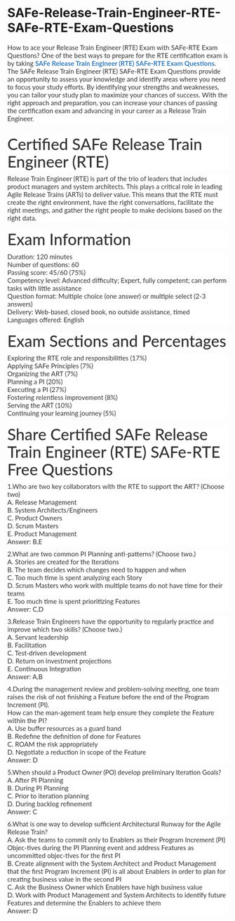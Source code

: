 # SAFe-Release-Train-Engineer-RTE-SAFe-RTE-Exam-Questions
<p>
	<span style="font-size:12px;font-weight:normal;">
	<p style="box-sizing:border-box;margin-top:0px;margin-bottom:10px;color:#333333;font-family:Lato;font-size:15px;white-space:normal;background-color:#FFFFFF;">
		How to ace your Release Train Engineer (RTE) Exam with SAFe-RTE&nbsp;Exam Questions? One of the best ways to prepare for the RTE certification exam is by taking&nbsp;<span style="box-sizing:border-box;font-weight:700;"><a href="https://www.passquestion.com/safe-rte.html" style="box-sizing:border-box;background-color:transparent;color:#337AB7;text-decoration-line:none;">SAFe Release Train Engineer (RTE) SAFe-RTE Exam Questions</a></span>. The SAFe Release Train Engineer (RTE) SAFe-RTE Exam Questions provide an opportunity to assess your knowledge and identify areas where you need to focus your study efforts. By identifying your strengths and weaknesses, you can tailor your study plan to maximize your chances of success. With the right approach and preparation, you can increase your chances of passing the certification exam and advancing in your career as a Release Train Engineer.
	</p>
	<p style="box-sizing:border-box;margin-top:0px;margin-bottom:10px;color:#333333;font-family:Lato;font-size:15px;white-space:normal;background-color:#FFFFFF;">
		<img alt="" src="https://www.passquestion.com/uploads/pqcom/images/20230209/de9e262661857d28251c1d64447ba67b.png" style="box-sizing:border-box;vertical-align:middle;max-width:100%;" />
	</p>
	<h1 style="box-sizing:border-box;margin:20px 0px 10px;font-size:36px;font-family:Lato;font-weight:500;line-height:1.1;color:#333333;white-space:normal;background-color:#FFFFFF;">
		Certified SAFe Release Train Engineer (RTE)
	</h1>
	<p style="box-sizing:border-box;margin-top:0px;margin-bottom:10px;color:#333333;font-family:Lato;font-size:15px;white-space:normal;background-color:#FFFFFF;">
		Release Train Engineer (RTE) is part of the trio of leaders that includes product managers and system architects. This plays a critical role in leading Agile Release Trains (ARTs) to deliver value. This means that the RTE must create the right environment, have the right conversations, facilitate the right meetings, and gather the right people to make decisions based on the right data.
	</p>
	<h1 style="box-sizing:border-box;margin:20px 0px 10px;font-size:36px;font-family:Lato;font-weight:500;line-height:1.1;color:#333333;white-space:normal;background-color:#FFFFFF;">
		Exam Information
	</h1>
	<p style="box-sizing:border-box;margin-top:0px;margin-bottom:10px;color:#333333;font-family:Lato;font-size:15px;white-space:normal;background-color:#FFFFFF;">
		Duration: 120 minutes<br style="box-sizing:border-box;" />
Number of questions: 60<br style="box-sizing:border-box;" />
Passing score: 45/60 (75%)<br style="box-sizing:border-box;" />
Competency level: Advanced difficulty; Expert, fully competent; can perform tasks with little assistance<br style="box-sizing:border-box;" />
Question format: Multiple choice (one answer) or multiple select (2-3 answers)<br style="box-sizing:border-box;" />
Delivery: Web-based, closed book, no outside assistance, timed<br style="box-sizing:border-box;" />
Languages offered: English
	</p>
	<h1 style="box-sizing:border-box;margin:20px 0px 10px;font-size:36px;font-family:Lato;font-weight:500;line-height:1.1;color:#333333;white-space:normal;background-color:#FFFFFF;">
		Exam Sections and Percentages
	</h1>
	<p style="box-sizing:border-box;margin-top:0px;margin-bottom:10px;color:#333333;font-family:Lato;font-size:15px;white-space:normal;background-color:#FFFFFF;">
		Exploring the RTE role and responsibilities (17%)<br style="box-sizing:border-box;" />
Applying SAFe Principles (7%)<br style="box-sizing:border-box;" />
Organizing the ART (7%)<br style="box-sizing:border-box;" />
Planning a PI (20%)<br style="box-sizing:border-box;" />
Executing a PI (27%)<br style="box-sizing:border-box;" />
Fostering relentless improvement (8%)<br style="box-sizing:border-box;" />
Serving the ART (10%)<br style="box-sizing:border-box;" />
Continuing your learning journey (5%)
	</p>
	<h1 style="box-sizing:border-box;margin:20px 0px 10px;font-size:36px;font-family:Lato;font-weight:500;line-height:1.1;color:#333333;white-space:normal;background-color:#FFFFFF;">
		Share Certified SAFe Release Train Engineer (RTE) SAFe-RTE Free Questions
	</h1>
	<p style="box-sizing:border-box;margin-top:0px;margin-bottom:10px;color:#333333;font-family:Lato;font-size:15px;white-space:normal;background-color:#FFFFFF;">
		1.Who are two key collaborators with the RTE to support the ART? (Choose two)<br style="box-sizing:border-box;" />
A. Release Management<br style="box-sizing:border-box;" />
B. System Architects/Engineers<br style="box-sizing:border-box;" />
C. Product Owners<br style="box-sizing:border-box;" />
D. Scrum Masters<br style="box-sizing:border-box;" />
E. Product Management<br style="box-sizing:border-box;" />
Answer: B,E
	</p>
	<p style="box-sizing:border-box;margin-top:0px;margin-bottom:10px;color:#333333;font-family:Lato;font-size:15px;white-space:normal;background-color:#FFFFFF;">
		2.What are two common PI Planning anti-patterns? (Choose two.)<br style="box-sizing:border-box;" />
A. Stories are created for the Iterations<br style="box-sizing:border-box;" />
B. The team decides which changes need to happen and when<br style="box-sizing:border-box;" />
C. Too much time is spent analyzing each Story<br style="box-sizing:border-box;" />
D. Scrum Masters who work with multiple teams do not have time for their teams<br style="box-sizing:border-box;" />
E. Too much time is spent prioritizing Features<br style="box-sizing:border-box;" />
Answer: C,D
	</p>
	<p style="box-sizing:border-box;margin-top:0px;margin-bottom:10px;color:#333333;font-family:Lato;font-size:15px;white-space:normal;background-color:#FFFFFF;">
		3.Release Train Engineers have the opportunity to regularly practice and improve which two skills? (Choose two.)<br style="box-sizing:border-box;" />
A. Servant leadership<br style="box-sizing:border-box;" />
B. Facilitation<br style="box-sizing:border-box;" />
C. Test-driven development<br style="box-sizing:border-box;" />
D. Return on investment projections<br style="box-sizing:border-box;" />
E. Continuous Integration<br style="box-sizing:border-box;" />
Answer: A,B
	</p>
	<p style="box-sizing:border-box;margin-top:0px;margin-bottom:10px;color:#333333;font-family:Lato;font-size:15px;white-space:normal;background-color:#FFFFFF;">
		4.During the management review and problem-solving meeting, one team raises the risk of not finishing a Feature before the end of the Program Increment (PI).<br style="box-sizing:border-box;" />
How can the man-agement team help ensure they complete the Feature within the PI?<br style="box-sizing:border-box;" />
A. Use buffer resources as a guard band<br style="box-sizing:border-box;" />
B. Redefine the definition of done for Features<br style="box-sizing:border-box;" />
C. ROAM the risk appropriately<br style="box-sizing:border-box;" />
D. Negotiate a reduction in scope of the Feature<br style="box-sizing:border-box;" />
Answer: D
	</p>
	<p style="box-sizing:border-box;margin-top:0px;margin-bottom:10px;color:#333333;font-family:Lato;font-size:15px;white-space:normal;background-color:#FFFFFF;">
		5.When should a Product Owner (PO) develop preliminary Iteration Goals?<br style="box-sizing:border-box;" />
A. After PI Planning<br style="box-sizing:border-box;" />
B. During PI Planning<br style="box-sizing:border-box;" />
C. Prior to iteration planning<br style="box-sizing:border-box;" />
D. During backlog refinement<br style="box-sizing:border-box;" />
Answer: C
	</p>
	<p style="box-sizing:border-box;margin-top:0px;margin-bottom:10px;color:#333333;font-family:Lato;font-size:15px;white-space:normal;background-color:#FFFFFF;">
		6.What is one way to develop sufficient Architectural Runway for the Agile Release Train?<br style="box-sizing:border-box;" />
A. Ask the teams to commit only to Enablers as their Program Increment (PI) Objec-tives during the PI Planning event and address Features as uncommitted objec-tives for the first PI<br style="box-sizing:border-box;" />
B. Create alignment with the System Architect and Product Management that the first Program Increment (PI) is all about Enablers in order to plan for creating business value in the second PI<br style="box-sizing:border-box;" />
C. Ask the Business Owner which Enablers have high business value<br style="box-sizing:border-box;" />
D. Work with Product Management and System Architects to identify future Features and determine the Enablers to achieve them<br style="box-sizing:border-box;" />
Answer: D
	</p>
</span>
</p>
<p>
	<br />
</p>
